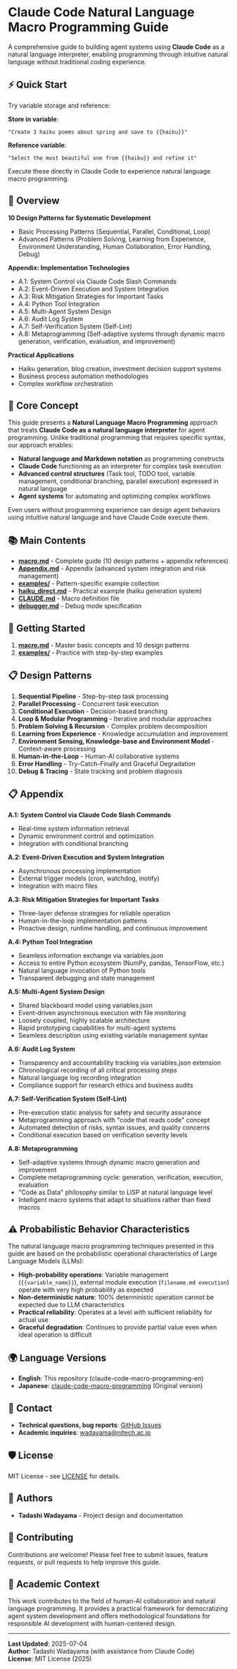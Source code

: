 # Claude Code Natural Language Macro Programming Guide

A comprehensive guide to building agent systems using **Claude Code** as a natural language interpreter, enabling programming through intuitive natural language without traditional coding experience.

## ⚡ Quick Start

Try variable storage and reference:

**Store in variable**:
```
"Create 3 haiku poems about spring and save to {{haiku}}"
```

**Reference variable**:
```
"Select the most beautiful one from {{haiku}} and refine it"
```

Execute these directly in Claude Code to experience natural language macro programming.

## 🎯 Overview

**10 Design Patterns for Systematic Development**
- Basic Processing Patterns (Sequential, Parallel, Conditional, Loop)
- Advanced Patterns (Problem Solving, Learning from Experience, Environment Understanding, Human Collaboration, Error Handling, Debug)

**Appendix: Implementation Technologies**
- A.1: System Control via Claude Code Slash Commands
- A.2: Event-Driven Execution and System Integration
- A.3: Risk Mitigation Strategies for Important Tasks
- A.4: Python Tool Integration
- A.5: Multi-Agent System Design
- A.6: Audit Log System
- A.7: Self-Verification System (Self-Lint)
- A.8: Metaprogramming (Self-adaptive systems through dynamic macro generation, verification, evaluation, and improvement)

**Practical Applications**
- Haiku generation, blog creation, investment decision support systems
- Business process automation methodologies
- Complex workflow orchestration

## 🤖 Core Concept

This guide presents a **Natural Language Macro Programming** approach that treats **Claude Code as a natural language interpreter** for agent programming. Unlike traditional programming that requires specific syntax, our approach enables:

- **Natural language and Markdown notation** as programming constructs
- **Claude Code** functioning as an interpreter for complex task execution
- **Advanced control structures** (Task tool, TODO tool, variable management, conditional branching, parallel execution) expressed in natural language
- **Agent systems** for automating and optimizing complex workflows

Even users without programming experience can design agent behaviors using intuitive natural language and have Claude Code execute them.

## 📚 Main Contents

- **[macro.md](./macro.md)** - Complete guide (10 design patterns + appendix references)
- **[Appendix.md](./Appendix.md)** - Appendix (advanced system integration and risk management)
- **[examples/](./examples/)** - Pattern-specific example collection
- **[haiku_direct.md](./haiku_direct.md)** - Practical example (haiku generation system)
- **[CLAUDE.md](./CLAUDE.md)** - Macro definition file
- **[debugger.md](./debugger.md)** - Debug mode specification

## 🚀 Getting Started

1. **[macro.md](./macro.md)** - Master basic concepts and 10 design patterns
2. **[examples/](./examples/)** - Practice with step-by-step examples

## 📋 Design Patterns

1. **Sequential Pipeline** - Step-by-step task processing
2. **Parallel Processing** - Concurrent task execution
3. **Conditional Execution** - Decision-based branching
4. **Loop & Modular Programming** - Iterative and modular approaches
5. **Problem Solving & Recursion** - Complex problem decomposition
6. **Learning from Experience** - Knowledge accumulation and improvement
7. **Environment Sensing, Knowledge-base and Environment Model** - Context-aware processing
8. **Human-in-the-Loop** - Human-AI collaborative systems
9. **Error Handling** - Try-Catch-Finally and Graceful Degradation
10. **Debug & Tracing** - State tracking and problem diagnosis

## 📋 Appendix

**A.1: System Control via Claude Code Slash Commands**
- Real-time system information retrieval
- Dynamic environment control and optimization
- Integration with conditional branching

**A.2: Event-Driven Execution and System Integration**
- Asynchronous processing implementation
- External trigger models (cron, watchdog, inotify)
- Integration with macro files

**A.3: Risk Mitigation Strategies for Important Tasks**
- Three-layer defense strategies for reliable operation
- Human-in-the-loop implementation patterns
- Proactive design, runtime handling, and continuous improvement

**A.4: Python Tool Integration**
- Seamless information exchange via variables.json
- Access to entire Python ecosystem (NumPy, pandas, TensorFlow, etc.)
- Natural language invocation of Python tools
- Transparent debugging and state management

**A.5: Multi-Agent System Design**
- Shared blackboard model using variables.json
- Event-driven asynchronous execution with file monitoring
- Loosely coupled, highly scalable architecture
- Rapid prototyping capabilities for multi-agent systems
- Seamless description using existing variable management syntax

**A.6: Audit Log System**
- Transparency and accountability tracking via variables.json extension
- Chronological recording of all critical processing steps
- Natural language log recording integration
- Compliance support for research ethics and business audits

**A.7: Self-Verification System (Self-Lint)**
- Pre-execution static analysis for safety and security assurance
- Metaprogramming approach with "code that reads code" concept
- Automated detection of risks, syntax issues, and quality concerns
- Conditional execution based on verification severity levels

**A.8: Metaprogramming**
- Self-adaptive systems through dynamic macro generation and improvement
- Complete metaprogramming cycle: generation, verification, execution, evaluation
- "Code as Data" philosophy similar to LISP at natural language level
- Intelligent macro systems that adapt to situations rather than fixed macros

## ⚠️ Probabilistic Behavior Characteristics

The natural language macro programming techniques presented in this guide are based on the probabilistic operational characteristics of Large Language Models (LLMs):

- **High-probability operations**: Variable management (`{{variable_name}}`), external module execution (`filename.md execution`) operate with very high probability as expected
- **Non-deterministic nature**: 100% deterministic operation cannot be expected due to LLM characteristics
- **Practical reliability**: Operates at a level with sufficient reliability for actual use
- **Graceful degradation**: Continues to provide partial value even when ideal operation is difficult

## 🌍 Language Versions

- **English**: This repository (claude-code-macro-programming-en)
- **Japanese**: [claude-code-macro-programming](https://github.com/wadayama/claude-code-macro-programming) (Original version)

## 📧 Contact

- **Technical questions, bug reports**: [GitHub Issues](../../issues)
- **Academic inquiries**: wadayama@nitech.ac.jp

## 🛡️ License

MIT License - see [LICENSE](./LICENSE) for details.

## 👥 Authors

- **Tadashi Wadayama** - Project design and documentation

## 🤝 Contributing

Contributions are welcome! Please feel free to submit issues, feature requests, or pull requests to help improve this guide.

## 📖 Academic Context

This work contributes to the field of human-AI collaboration and natural language programming. It provides a practical framework for democratizing agent system development and offers methodological foundations for responsible AI development with human-centered design.

---

**Last Updated**: 2025-07-04  
**Author**: Tadashi Wadayama (with assistance from Claude Code)  
**License**: MIT License (2025)